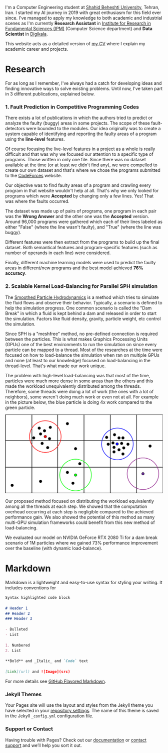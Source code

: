 I'm a Computer Engineering student at [Shahid Beheshti University](https://www.sbu.ac.ir/), Tehran, Iran. I started my AI journey in 2019 with great enthusiasm for this field ever since. I've managed to apply my knowledge to both academic and industrial scenes as I'm currently **Research Assistant** in [Institute for Research in Fundamental Sciences (IPM)](http://www.ipm.ac.ir/) (Computer Science department) and **Data Scientist** in [Digikala](www.digikala.com).

This website acts as a detailed version of [my CV](https://github.com/mhezarei/mhezarei.github.io/CV.pdf) where I explain my academic career and projects.

# Research

For as long as I remember, I've always had a catch for developing ideas and finding innovative ways to solve existing problems. Until now, I've taken part in 3 different publications, explained below.

### **1. Fault Prediction in Competitive Programming Codes**

There exists a lot of publications in which the authors tried to predict or analyze the faulty (buggy) areas in some projects. The scope of these fault-detectors were bounded to the modules. Our idea originally was to create a system capable of identifying and reporting the faulty areas of a program using the **line-level** features.

Of course focusing the live-level features in a project as a whole is really difficult and that was why we focused our attention to a specific type of programs. Those written in only one file. Since there was no dataset available at the time (or at least we didn't find any), we were compelled to create our own dataset and that's where we chose the programs submitted to the [CodeForces](http://codeforces.com) website.

Our objective was to find faulty areas of a program and crawling every program in that website wouldn't help at all. That's why we only looked for programs which were **Accepted** by changing only a few lines. Yes! That was where the faults occurred.

The dataset was made up of pairs of programs, one program in each pair was the **Wrong Answer** and the other one was the **Accepted** version. Around 96,000 programs were gathered which each of their lines labeled as either "False" (where the line wasn't faulty), and "True" (where the line was buggy).

Different features were then extract from the programs to build up the final dataset. Both semantical features and program-specific features (such as number of operands in each line) were considered.

Finally, different machine learning models were used to predict the faulty areas in different/new programs and the best model achieved **76% accuracy**.

### **2. Scalable Kernel Load-Balancing for Parallel SPH simulation**

The [Smoothed Particle Hydrodynamics](https://en.wikipedia.org/wiki/Smoothed-particle_hydrodynamics) is a method which tries to simulate the fluid flows and observe their behavior. Typically, a scenario is defined to help the simulation progress. One common scenario is called the "Dam Break" in which a fluid is kept behind a dam and released in order to start the simulation. Factors like fluid density, gravity, particle weight, etc control the simulation.

Since SPH is a "meshfree" method, no pre-defined connection is required between the particles. This is what makes Graphics Processing Units (GPUs) one of the best environments to run the simulation on since every particle can be mapped to a thread. Most of the researches at the time were focused on how to load-balance the simulation when ran on multiple GPUs and none (at least to our knowledge) focused on load-balancing in the thread-level. That's what made our work unique.

The problem with high-level load-balancing was that most of the time, particles were much more dense in some areas than the others and this made the workload unequivalently distributed among the threads. Therefore, some threads were doing a lot of work (the ones with a lot of neighbors), some weren't doing much work or even not at all. For example in the picture below, the blue particle is doing 4x work compared to the green particle.

![Particles](./particles.png)

Our proposed method focused on distributing the workload equivalently among all the threads at each step. We showed that the computation overhead occurring at each step is negligible compared to the achieved performance gain. We also showed the potential of this method as many multi-GPU simulation frameworks could benefit from this new method of load-balancing.

We evaluated our model on NVIDIA GeForce RTX 2080 Ti for a dam break scenario of 1M particles where we gained 73% performance improvement over the baseline (with dynamic load-balance).

# Markdown

Markdown is a lightweight and easy-to-use syntax for styling your writing. It includes conventions for

```markdown
Syntax highlighted code block

# Header 1
## Header 2
### Header 3

- Bulleted
- List

1. Numbered
2. List

**Bold** and _Italic_ and `Code` text

[Link](url) and ![Image](src)
```

For more details see [GitHub Flavored Markdown](https://guides.github.com/features/mastering-markdown/).

### Jekyll Themes

Your Pages site will use the layout and styles from the Jekyll theme you have selected in your [repository settings](https://github.com/mhezarei/mhezarei.github.io/settings/pages). The name of this theme is saved in the Jekyll `_config.yml` configuration file.

### Support or Contact

Having trouble with Pages? Check out our [documentation](https://docs.github.com/categories/github-pages-basics/) or [contact support](https://support.github.com/contact) and we’ll help you sort it out.
